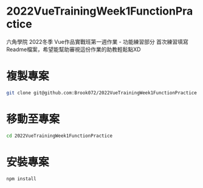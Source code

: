 # 2022VueTrainingWeek1FunctionPractice

六角學院 2022冬季 Vue作品實戰班第一週作業 - 功能練習部分
首次練習填寫Readme檔案，希望能幫助審視這份作業的助教輕鬆點XD

# 複製專案

```bash
git clone git@github.com:Brook072/2022VueTrainingWeek1FunctionPractice
```

# 移動至專案

```bash
cd 2022VueTrainingWeek1FunctionPractice
```

# 安裝專案
```bash
npm install
```